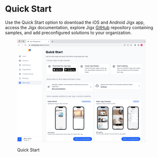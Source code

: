 # Quick Start

Use the Quick Start option to download the iOS and Android Jigx app, access the Jigx documentation, explore Jigx [GitHub](https://github.com/jigx-com/jigx-samples/tree/main/quickstart) repository containing samples, and add preconfigured solutions to your organization.

<figure><img src="../.gitbook/assets/JM-QuickStartL.png" alt="Quick Start"><figcaption><p>Quick Start</p></figcaption></figure>
